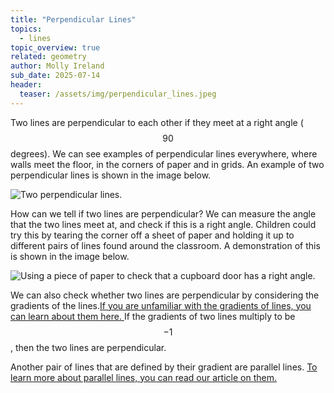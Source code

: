 ```yaml
---
title: "Perpendicular Lines"
topics: 
  - lines
topic_overview: true
related: geometry
author: Molly Ireland
sub_date: 2025-07-14
header:
  teaser: /assets/img/perpendicular_lines.jpeg
---
```

Two lines are perpendicular to each other if they meet at a right angle ($$90$$ degrees). We can see examples of perpendicular lines everywhere, where walls meet the floor, in the corners of paper and in grids. An example of two perpendicular lines is shown in the image below. 

![Two perpendicular lines.]({{site.baseurl}}/assets/img/perpendicular_lines.jpeg "Two perpendicular lines")

How can we tell if two lines are perpendicular? We can measure the angle that the two lines meet at, and check if this is a right angle. Children could try this by tearing the corner off a sheet of paper and holding it up to different pairs of lines found around the classroom. A demonstration of this is shown in the image below.

![Using a piece of paper to check that a cupboard door has a right angle.]({{site.baseurl}}/assets/img/right_angle_testing.jpeg "Checking a cupboard door has a right angle")

We can also check whether two lines are perpendicular by considering the gradients of the lines.[If you are unfamiliar with the gradients of lines, you can learn about them here. ]({{site.baseurl}}/articles/perpendicular_lines/) If the gradients of two lines multiply to be $$-1$$, then the two lines are perpendicular.

Another pair of lines that are defined by their gradient are parallel lines. [To learn more about parallel lines, you can read our article on them. ]({{site.baseurl}}/articles/parallel_lines/)
